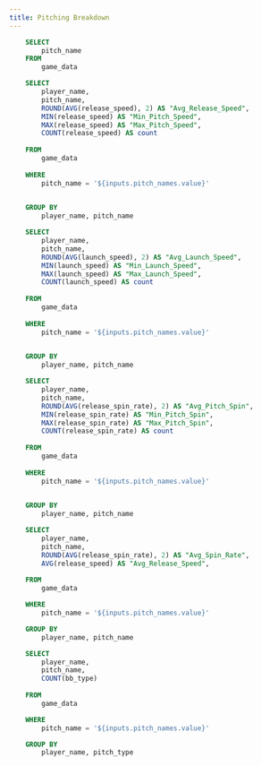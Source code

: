 ```yaml
---
title: Pitching Breakdown
---
```


```sql pitch_names_dropdown
    SELECT 
        pitch_name
    FROM
        game_data
```

<Dropdown 
    data={pitch_names_dropdown} 
    name=pitch_names 
    value=pitch_name 
    title="Select a Pitch Name" 
    defaultValue="Slider"
/>


```sql pitch_speed_agg
    SELECT 
        player_name,
        pitch_name,
        ROUND(AVG(release_speed), 2) AS "Avg_Release_Speed", 
        MIN(release_speed) AS "Min_Pitch_Speed", 
        MAX(release_speed) AS "Max_Pitch_Speed", 
        COUNT(release_speed) AS count 
    
    FROM 
        game_data 
    
    WHERE 
        pitch_name = '${inputs.pitch_names.value}'
    

    GROUP BY 
        player_name, pitch_name
```

```sql launch_speed_agg
    SELECT 
        player_name,
        pitch_name,
        ROUND(AVG(launch_speed), 2) AS "Avg_Launch_Speed", 
        MIN(launch_speed) AS "Min_Launch_Speed", 
        MAX(launch_speed) AS "Max_Launch_Speed", 
        COUNT(launch_speed) AS count 
    
    FROM 
        game_data 
    
    WHERE 
        pitch_name = '${inputs.pitch_names.value}'
    

    GROUP BY 
        player_name, pitch_name
```



```sql pitch_spin_agg
    SELECT 
        player_name,
        pitch_name,
        ROUND(AVG(release_spin_rate), 2) AS "Avg_Pitch_Spin", 
        MIN(release_spin_rate) AS "Min_Pitch_Spin", 
        MAX(release_spin_rate) AS "Max_Pitch_Spin", 
        COUNT(release_spin_rate) AS count 
    
    FROM 
        game_data 
    
    WHERE 
        pitch_name = '${inputs.pitch_names.value}'
    

    GROUP BY 
        player_name, pitch_name
```

```sql speed_spin_scatter
    SELECT
        player_name,
        pitch_name,
        ROUND(AVG(release_spin_rate), 2) AS "Avg_Spin_Rate",
        AVG(release_speed) AS "Avg_Release_Speed",
    
    FROM 
        game_data

    WHERE 
        pitch_name = '${inputs.pitch_names.value}'

    GROUP BY 
        player_name, pitch_name
```

```sql pitch_result_scatter
    SELECT
        player_name,
        pitch_name,
        COUNT(bb_type)
    
    FROM 
        game_data

    WHERE 
        pitch_name = '${inputs.pitch_names.value}'

    GROUP BY 
        player_name, pitch_type
```

<BarChart 
    data={pitch_speed_agg}
    x=player_name
    y=Avg_Release_Speed
    swapXY=true
    title="Average Release Speed"
/>

<BarChart 
    data={launch_speed_agg}
    x=player_name
    y=Avg_Launch_Speed
    swapXY=true
    title="Average Launch Speed"
/>

<BarChart 
    data={pitch_spin_agg}
    x=player_name
    y=Avg_Pitch_Spin
    swapXY=true
/>

<ScatterPlot 
    data={speed_spin_scatter}
    x=Avg_Release_Speed
    y=Avg_Spin_Rate
    series=player_name
/>

 